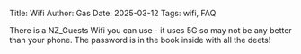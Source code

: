 Title: Wifi
Author: Gas
Date: 2025-03-12
Tags: wifi, FAQ

There is a NZ_Guests Wifi you can use - it uses 5G so may not be any
better than your phone. The password is in the book inside with all
the deets!
